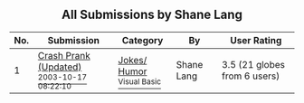 ﻿<div align="center">

## All Submissions by Shane Lang

</div>

No.  | Submission | Category | By   | User Rating
---- | ---------- | -------- | ---- | -----------
1 | [Crash Prank \(Updated\)<br /><sup>2003-10-17 08:22:10</sup>](https://github.com/Planet-Source-Code/shane-lang-crash-prank-updated__1-49198) | [Jokes/ Humor<br /><sup>Visual Basic</sup>](../ByCategory/jokes-humor__1-40.md) | Shane Lang | 3.5 (21 globes from 6 users)
